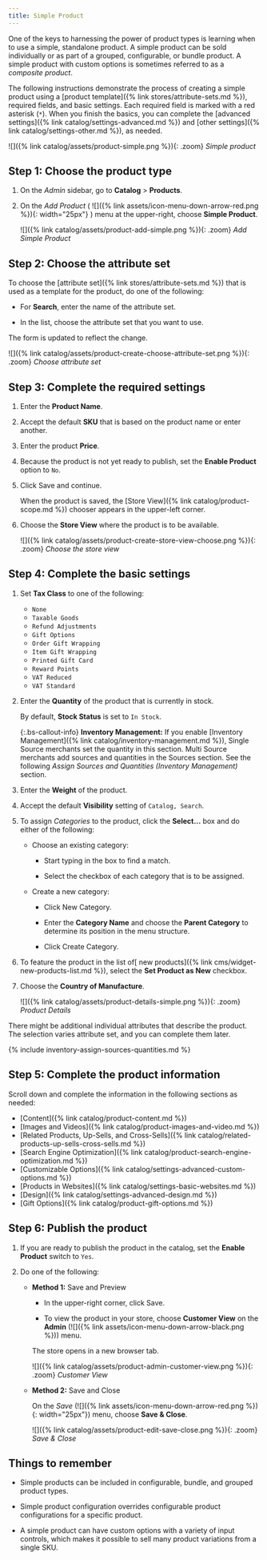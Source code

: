 ```yaml
---
title: Simple Product
---
```


One of the keys to harnessing the power of product types is learning when to use a simple, standalone product. A simple product can be sold individually or as part of a grouped, configurable, or bundle product. A simple product with custom options is sometimes referred to as a _composite product_.

The following instructions demonstrate the process of creating a simple product using a [product template]({% link stores/attribute-sets.md %}), required fields, and basic settings. Each required field is marked with a red asterisk (`*`). When you finish the basics, you can complete the [advanced settings]({% link catalog/settings-advanced.md %}) and [other settings]({% link catalog/settings-other.md %}), as needed.

![]({% link catalog/assets/product-simple.png %}){: .zoom}
_Simple product_

## Step 1: Choose the product type

1. On the _Admin_ sidebar, go to **Catalog** > **Products**.

1. On the _Add Product_ ( ![]({% link assets/icon-menu-down-arrow-red.png %}){: width="25px"} ) menu at the upper-right, choose **Simple Product**.

    ![]({% link catalog/assets/product-add-simple.png %}){: .zoom}
    _Add Simple Product_

## Step 2: Choose the attribute set

To choose the [attribute set]({% link stores/attribute-sets.md %}) that is used as a template for the product, do one of the following:

- For **Search**, enter the name of the attribute set.

- In the list, choose the attribute set that you want to use.

The form is updated to reflect the change.

![]({% link catalog/assets/product-create-choose-attribute-set.png %}){: .zoom}
_Choose attribute set_

## Step 3: Complete the required settings

1. Enter the **Product Name**.

1. Accept the default **SKU** that is based on the product name or enter another.

1. Enter the product **Price**.

1. Because the product is not yet ready to publish, set the **Enable Product** option to `No`.

1. Click <span class="btn">Save</span> and continue.

    When the product is saved, the [Store View]({% link catalog/product-scope.md %}) chooser appears in the upper-left corner.

1. Choose the **Store View** where the product is to be available.

    ![]({% link catalog/assets/product-create-store-view-choose.png %}){: .zoom}
    _Choose the store view_

## Step 4: Complete the basic settings

1. Set **Tax Class** to one of the following:

   - `None`
   - `Taxable Goods`
   - `Refund Adjustments`
   - `Gift Options`
   - `Order Gift Wrapping`
   - `Item Gift Wrapping`
   - `Printed Gift Card`
   - `Reward Points`
   - `VAT Reduced`
   - `VAT Standard`

1. Enter the **Quantity** of the product that is currently in stock.

    By default, **Stock Status** is set to `In Stock`.

    {:.bs-callout-info}
    **Inventory Management:** If you enable [Inventory Management]({% link catalog/inventory-management.md %}), Single Source merchants set the quantity in this section. Multi Source merchants add sources and quantities in the Sources section. See the following _Assign Sources and Quantities (Inventory Management)_ section.

1. Enter the **Weight** of the product.

1. Accept the default **Visibility** setting of `Catalog, Search`.

1. To assign _Categories_ to the product, click the **Select…** box and do either of the following:

   - Choose an existing category:

      - Start typing in the box to find a match.

      - Select the checkbox of each category that is to be assigned.

   - Create a new category:

      - Click <span class="btn">New Category</span>.

      - Enter the **Category Name** and choose the **Parent Category** to determine its position in the menu structure.

      - Click <span class="btn">Create Category</span>.

1. To feature the product in the list of[ new products]({% link cms/widget-new-products-list.md %}), select the **Set Product as New** checkbox.

1. Choose the **Country of Manufacture**.

    ![]({% link catalog/assets/product-details-simple.png %}){: .zoom}
    _Product Details_

There might be additional individual attributes that describe the product. The selection varies attribute set, and you can complete them later.

{% include inventory-assign-sources-quantities.md %}

## Step 5: Complete the product information

Scroll down and complete the information in the following sections as needed:

- [Content]({% link catalog/product-content.md %})
- [Images and Videos]({% link catalog/product-images-and-video.md %})
- [Related Products, Up-Sells, and Cross-Sells]({% link catalog/related-products-up-sells-cross-sells.md %})
- [Search Engine Optimization]({% link catalog/product-search-engine-optimization.md %})
- [Customizable Options]({% link catalog/settings-advanced-custom-options.md %})
- [Products in Websites]({% link catalog/settings-basic-websites.md %})
- [Design]({% link catalog/settings-advanced-design.md %})
- [Gift Options]({% link catalog/product-gift-options.md %})

## Step 6: Publish the product

1. If you are ready to publish the product in the catalog, set the **Enable Product** switch to `Yes`.

1. Do one of the following:

   - **Method 1:** Save and Preview

      - In the upper-right corner, click <span class="btn">Save</span>.

      - To view the product in your store, choose **Customer View** on the **Admin** (![]({% link assets/icon-menu-down-arrow-black.png %})) menu.

      The store opens in a new browser tab.

      ![]({% link catalog/assets/product-admin-customer-view.png %}){: .zoom}
      _Customer View_

   - **Method 2:** Save and Close

      On the _Save_ (![]({% link assets/icon-menu-down-arrow-red.png %}){: width="25px"}) menu, choose **Save & Close**.

      ![]({% link catalog/assets/product-edit-save-close.png %}){: .zoom}
      _Save & Close_

## Things to remember

- Simple products can be included in configurable, bundle, and grouped product types.

- Simple product configuration overrides configurable product configurations for a specific product.

- A simple product can have custom options with a variety of input controls, which makes it possible to sell many product variations from a single SKU.
